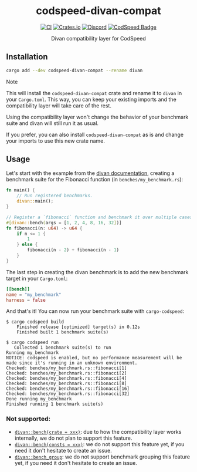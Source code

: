 <div align="center">
<h1>codspeed-divan-compat</h1>

[![CI](https://github.com/CodSpeedHQ/codspeed-rust/actions/workflows/ci.yml/badge.svg?branch=main)](https://github.com/CodSpeedHQ/codspeed-rust/actions/workflows/ci.yml)
[![Crates.io](https://img.shields.io/crates/v/codspeed-divan-compat)](https://crates.io/crates/codspeed-divan-compat)
[![Discord](https://img.shields.io/badge/chat%20on-discord-7289da.svg)](https://discord.com/invite/MxpaCfKSqF)
[![CodSpeed Badge](https://img.shields.io/endpoint?url=https://codspeed.io/badge.json)](https://codspeed.io/CodSpeedHQ/codspeed-rust)

Divan compatibility layer for CodSpeed

</div>

## Installation

```sh
cargo add --dev codspeed-divan-compat --rename divan
```

> [!NOTE]
> This will install the `codspeed-divan-compat` crate and rename it to `divan` in your `Cargo.toml`.
> This way, you can keep your existing imports and the compatibility layer will take care of the rest.
>
> Using the compatibility layer won't change the behavior of your benchmark suite and divan will still run it as usual.
>
> If you prefer, you can also install `codspeed-divan-compat` as is and change your imports to use this new crate name.

## Usage

Let's start with the example from the [divan documentation](https://docs.rs/divan/0.1.17/divan/index.html#getting-started),
creating a benchmark suite for the Fibonacci function (in `benches/my_benchmark.rs`):

```rust
fn main() {
    // Run registered benchmarks.
    divan::main();
}

// Register a `fibonacci` function and benchmark it over multiple cases.
#[divan::bench(args = [1, 2, 4, 8, 16, 32])]
fn fibonacci(n: u64) -> u64 {
    if n <= 1 {
        1
    } else {
        fibonacci(n - 2) + fibonacci(n - 1)
    }
}
```

The last step in creating the divan benchmark is to add the new benchmark target in your `Cargo.toml`:

```toml title="Cargo.toml"
[[bench]]
name = "my_benchmark"
harness = false
```

And that's it! You can now run your benchmark suite with `cargo-codspeed`:

```
$ cargo codspeed build
    Finished release [optimized] target(s) in 0.12s
    Finished built 1 benchmark suite(s)

$ cargo codspeed run
   Collected 1 benchmark suite(s) to run
Running my_benchmark
NOTICE: codspeed is enabled, but no performance measurement will be made since it's running in an unknown environment.
Checked: benches/my_benchmark.rs::fibonacci[1]
Checked: benches/my_benchmark.rs::fibonacci[2]
Checked: benches/my_benchmark.rs::fibonacci[4]
Checked: benches/my_benchmark.rs::fibonacci[8]
Checked: benches/my_benchmark.rs::fibonacci[16]
Checked: benches/my_benchmark.rs::fibonacci[32]
Done running my_benchmark
Finished running 1 benchmark suite(s)
```

### Not supported:

- [`divan::bench(crate = xxx)`](https://docs.rs/divan/latest/divan/attr.bench.html#crate): due to how the compatibility layer works internally, we do not plan to support this feature.
- [`divan::bench(consts = xxx)`](https://docs.rs/divan/latest/divan/attr.bench.html#consts): we do not support this feature yet, if you need it don't hesitate to create an issue.
- [`divan::bench_group`](https://docs.rs/divan/latest/divan/attr.bench_group.html): we do not support benchmark grouping this feature yet, if you need it don't hesitate to create an issue.
